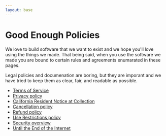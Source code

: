 ```yaml
---
layout: base
---
```


# Good Enough Policies

We love to build software that we want to exist and we hope you'll love using the things we made. That being said, when you use the software we made you are bound to certain rules and agreements enumarated in these pages.

Legal policies and documenation are boring, but they are imporant and we have tried to keep them as clear, fair, and readable as possible.

- [Terms of Service](terms/)
- [Privacy policy](privacy/)
- [California Resident Notice at Collection](ccpa/)
- [Cancellation policy](cancellation/)
- [Refund policy](refund/)
- [Use Restrictions policy](abuse/)
- [Security overview](security/)
- [Until the End of the Internet](until-the-end/)
